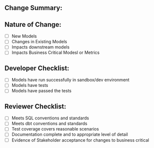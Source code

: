 ## Change Summary:


## Nature of Change:
- [ ] New Models
- [ ] Changes in Existing Models
- [ ] Impacts downstream models
- [ ] Impacts Business Critical Modesl or Metrics

## Developer Checklist:
- [ ] Models have run successfully in sandbox/dev environment
- [ ] Models have tests
- [ ] Models have passed the tests

## Reviewer Checklist:
- [ ] Meets SQL conventions and standards
- [ ] Meets dbt conventions and standards
- [ ] Test coverage covers reasonable scenarios
- [ ] Documentation complete and to appropriate level of detail
- [ ] Evidence of Stakeholder acceptance for changes to business critical

